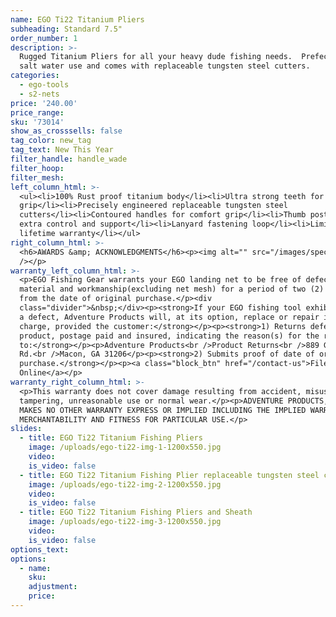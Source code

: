 ```yaml
---
name: EGO Ti22 Titanium Pliers
subheading: Standard 7.5"
order_number: 1
description: >-
  Rugged Titanium Pliers for all your heavy dude fishing needs.  Prefect for
  salt water use and comes with replaceable tungsten steel cutters.
categories:
  - ego-tools
  - s2-nets
price: '240.00'
price_range:
sku: '73014'
show_as_crosssells: false
tag_color: new_tag
tag_text: New This Year
filter_handle: handle_wade
filter_hoop:
filter_mesh:
left_column_html: >-
  <ul><li>100% Rust proof titanium body</li><li>Ultra strong teeth for maximum
  grip</li><li>Precisely engineered replaceable tungsten steel
  cutters</li><li>Contoured handles for comfort grip</li><li>Thumb posts for
  extra control and support</li><li>Lanyard fastening loop</li><li>Limited
  lifetime warranty</li></ul>
right_column_html: >-
  <h6>AWARDS &amp; ACKNOWLEDGMENTS</h6><p><img alt="" src="/images/spec2.jpg"
  /></p>
warranty_left_column_html: >-
  <p>EGO Fishing Gear warrants your EGO landing net to be free of defects in
  material and workmanship(excluding net mesh) for a period of two (2) years
  from the date of original purchase.</p><div
  class="divider">&nbsp;</div><p><strong>If your EGO fishing tool exhibits such
  a defect, Adventure Products will, at its option, replace or repair it without
  charge, provided the customer:</strong></p><p><strong>1) Returns defective
  product, postage paid and insured, indicating the reason(s) for the return
  to:</strong></p><p>Adventure Products<br />Product Returns<br />889 Guy Paine
  Rd.<br />Macon, GA 31206</p><p><strong>2) Submits proof of date of original
  purchase.</strong></p><p><a class="block_btn" href="/contact-us">File Claim
  Online</a></p>
warranty_right_column_html: >-
  <p>This warranty does not cover damage resulting from accident, misuse, abuse,
  tampering, unreasonable use or normal wear.</p><p>ADVENTURE PRODUCTS, INC.
  MAKES NO OTHER WARRANTY EXPRESS OR IMPLIED INCLUDING THE IMPLIED WARRANTIES OF
  MERCHANTABILITY AND FITNESS FOR PARTICULAR USE.</p>
slides:
  - title: EGO Ti22 Titanium Fishing Pliers
    image: /uploads/ego-ti22-img-1-1200x550.jpg
    video:
    is_video: false
  - title: EGO Ti22 Titanium Fishing Plier replaceable tungsten steel cutters Cutters
    image: /uploads/ego-ti22-img-2-1200x550.jpg
    video:
    is_video: false
  - title: EGO Ti22 Titanium Fishing Pliers and Sheath
    image: /uploads/ego-ti22-img-3-1200x550.jpg
    video:
    is_video: false
options_text:
options:
  - name:
    sku:
    adjustment:
    price:
---
```

